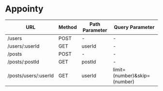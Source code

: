 # Appointy

|URL                 |Method |Path Parameter |Query Parameter             |
|--------------------|-------|---------------|----------------------------|
|/users              |POST   |-              |-                           |
|/users/:userId      |GET    |userId         |-                           |
|/posts              |POST   |-              |-                           |
|/posts/:postId      |GET    |postId         |-                           |
|/posts/users/:userId|GET    |userId         |limit=(number)&skip=(number)|
